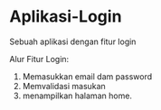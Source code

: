 # Aplikasi-Login
Sebuah aplikasi dengan fitur login

Alur Fitur Login:
1. Memasukkan email dam password
2. Memvalidasi masukan
3. menampilkan halaman home.
